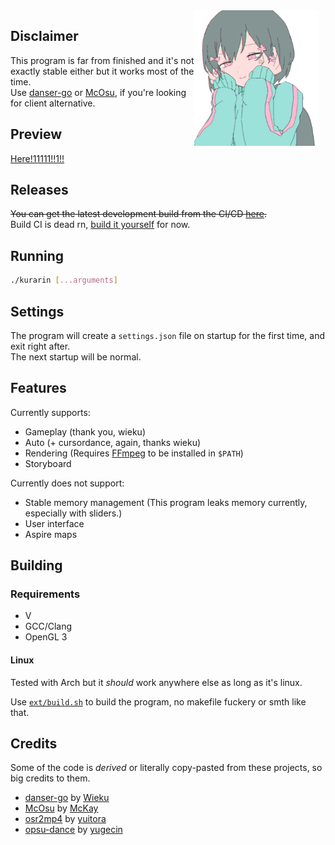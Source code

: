 <div style="float: right; text-align: center;">
    <div>
        <a href="https://youtu.be/2b1IexhKPz4" title="Image is courtesy of Iyowa.">
            <img width="200" align="right" style="float: right; margin: 0 10px 0 0;" alt="Kurarin" src="assets/common/textures/kurarin.png">
        </a>
    </div>
</div>

## Disclaimer

This program is far from finished and it's not exactly stable either but it works most of the time. <br/>
Use [danser-go](https://github.com/Wieku/danser-go) or [McOsu](https://github.com/McKay42/McOsu), if you're looking for client alternative.

## Preview

[Here!11111!!1!!](PREVIEWS.md)

## Releases

~~You can get the latest development build from the CI/CD
[here](https://github.com/FireRedz/kurarin/actions/workflows/ci.yml).~~ <br />
Build CI is dead rn, [build it yourself](#building) for now.

## Running

```bash
./kurarin [...arguments]
```

## Settings

The program will create a `settings.json` file on startup for the first time, and exit right after. <br/>
The next startup will be normal.

## Features

Currently supports:

- Gameplay (thank you, wieku)
- Auto (+ cursordance, again, thanks wieku)
- Rendering (Requires [FFmpeg](https://ffmpeg.org/) to be installed in `$PATH`)
- Storyboard
<!-- - Replay (`.osr`) support -->

Currently does not support:

- Stable memory management (This program leaks memory currently, especially with sliders.)
- User interface
- Aspire maps

## Building

### Requirements

- V
- GCC/Clang
- OpenGL 3

#### Linux

Tested with Arch but it _should_ work anywhere else as long as it's linux.

Use [`ext/build.sh`](https://github.com/FireRedz/kurarin/blob/rewrite/ext/build.sh) to build the program, no makefile
fuckery or smth like that.

## Credits

Some of the code is _derived_ or literally copy-pasted from these projects, so big credits to them.

- [danser-go](https://github.com/Wieku/danser-go) by [Wieku](https://github.com/Wieku)
- [McOsu](https://github.com/McKay42/McOsu) by [McKay](https://github.com/McKay42)
- [osr2mp4](https://github.com/uyitroa/osr2mp4-core) by [yuitora](https://github.com/uyitroa)
- [opsu-dance](https://github.com/yugecin/opsu-dance) by [yugecin](https://github.com/yugecin)
